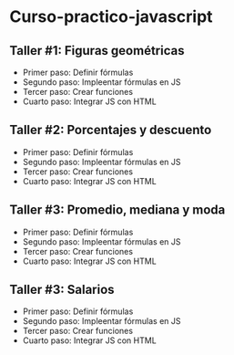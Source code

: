 # Curso-practico-javascript

## Taller #1: Figuras geométricas 
- Primer paso: Definir fórmulas
- Segundo paso: Impleentar fórmulas en JS
- Tercer paso: Crear funciones
- Cuarto paso: Integrar JS con HTML

## Taller #2: Porcentajes y descuento
- Primer paso: Definir fórmulas
- Segundo paso: Impleentar fórmulas en JS
- Tercer paso: Crear funciones
- Cuarto paso: Integrar JS con HTML

## Taller #3: Promedio, mediana y moda
- Primer paso: Definir fórmulas
- Segundo paso: Impleentar fórmulas en JS
- Tercer paso: Crear funciones
- Cuarto paso: Integrar JS con HTML

## Taller #3: Salarios
- Primer paso: Definir fórmulas
- Segundo paso: Impleentar fórmulas en JS
- Tercer paso: Crear funciones
- Cuarto paso: Integrar JS con HTML